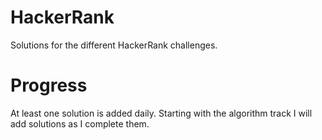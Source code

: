 # HackerRank
Solutions for the different HackerRank challenges.

# Progress
At least one solution is added daily. Starting with the algorithm track
I will add solutions as I complete them.
